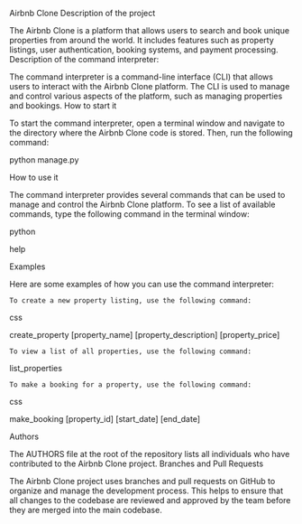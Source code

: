 Airbnb Clone
Description of the project

The Airbnb Clone is a platform that allows users to search and book unique properties from around the world. It includes features such as property listings, user authentication, booking systems, and payment processing.
Description of the command interpreter:

The command interpreter is a command-line interface (CLI) that allows users to interact with the Airbnb Clone platform. The CLI is used to manage and control various aspects of the platform, such as managing properties and bookings.
How to start it

To start the command interpreter, open a terminal window and navigate to the directory where the Airbnb Clone code is stored. Then, run the following command:

python manage.py

How to use it

The command interpreter provides several commands that can be used to manage and control the Airbnb Clone platform. To see a list of available commands, type the following command in the terminal window:

python

help

Examples

Here are some examples of how you can use the command interpreter:

    To create a new property listing, use the following command:

css

create_property [property_name] [property_description] [property_price]

    To view a list of all properties, use the following command:

list_properties

    To make a booking for a property, use the following command:

css

make_booking [property_id] [start_date] [end_date]

Authors

The AUTHORS file at the root of the repository lists all individuals who have contributed to the Airbnb Clone project.
Branches and Pull Requests

The Airbnb Clone project uses branches and pull requests on GitHub to organize and manage the development process. This helps to ensure that all changes to the codebase are reviewed and approved by the team before they are merged into the main codebase.
